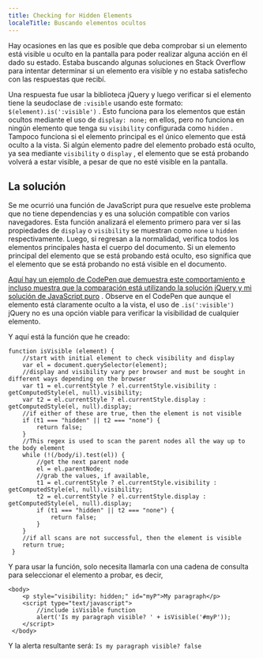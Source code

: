 ```yaml
---
title: Checking for Hidden Elements
localeTitle: Buscando elementos ocultos
---
```

Hay ocasiones en las que es posible que deba comprobar si un elemento está visible u oculto en la pantalla para poder realizar alguna acción en él dado su estado. Estaba buscando algunas soluciones en Stack Overflow para intentar determinar si un elemento era visible y no estaba satisfecho con las respuestas que recibí.

Una respuesta fue usar la biblioteca jQuery y luego verificar si el elemento tiene la seudoclase de `:visible` usando este formato: `$(element).is(':visible')` . Esto funciona para los elementos que están ocultos mediante el uso de `display: none;` en ellos, pero no funciona en ningún elemento que tenga su `visibility` configurada como `hidden` . Tampoco funciona si el elemento principal es el único elemento que está oculto a la vista. Si algún elemento padre del elemento probado está oculto, ya sea mediante `visibility` o `display` , el elemento que se está probando volverá a estar visible, a pesar de que no esté visible en la pantalla.

## La solución

Se me ocurrió una función de JavaScript pura que resuelve este problema que no tiene dependencias y es una solución compatible con varios navegadores. Esta función analizará el elemento primero para ver si las propiedades de `display` o `visibility` se muestran como `none` u `hidden` respectivamente. Luego, si regresan a la normalidad, verifica todos los elementos principales hasta el cuerpo del documento. Si un elemento principal del elemento que se está probando está oculto, eso significa que el elemento que se está probando no está visible en el documento.

[Aquí hay un ejemplo de CodePen que demuestra este comportamiento e incluso muestra que la comparación está utilizando la solución jQuery y mi solución de JavaScript puro](http://codepen.io/marcusparsons/pen/bpNqgY) . Observe en el CodePen que aunque el elemento está claramente oculto a la vista, el uso de `.is(':visible')` jQuery no es una opción viable para verificar la visibilidad de cualquier elemento.

Y aquí está la función que he creado:
```
function isVisible (element) { 
    //start with initial element to check visibility and display 
    var el = document.querySelector(element); 
    //display and visibility vary per browser and must be sought in different ways depending on the browser 
    var t1 = el.currentStyle ? el.currentStyle.visibility : getComputedStyle(el, null).visibility; 
    var t2 = el.currentStyle ? el.currentStyle.display : getComputedStyle(el, null).display; 
    //if either of these are true, then the element is not visible 
    if (t1 === "hidden" || t2 === "none") { 
        return false; 
    } 
    //This regex is used to scan the parent nodes all the way up to the body element 
    while (!(/body/i).test(el)) { 
        //get the next parent node 
        el = el.parentNode; 
        //grab the values, if available, 
        t1 = el.currentStyle ? el.currentStyle.visibility : getComputedStyle(el, null).visibility; 
        t2 = el.currentStyle ? el.currentStyle.display : getComputedStyle(el, null).display; 
        if (t1 === "hidden" || t2 === "none") { 
            return false; 
        } 
    } 
    //if all scans are not successful, then the element is visible 
    return true; 
 } 
```

Y para usar la función, solo necesita llamarla con una cadena de consulta para seleccionar el elemento a probar, es decir,
```
<body> 
    <p style="visibility: hidden;" id="myP">My paragraph</p> 
    <script type="text/javascript"> 
        //include isVisible function 
        alert('Is my paragraph visible? ' + isVisible('#myP')); 
    </script> 
 </body> 
```

Y la alerta resultante será: `Is my paragraph visible? false`